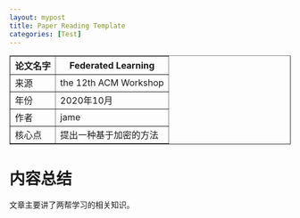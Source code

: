 ```yaml
---
layout: mypost
title: Paper Reading Template
categories: [Test]
---
```


<table border="1">
    <tr>
        <th>论文名字</th>
        <th>Federated Learning</th>
    </tr>
    <tr>
        <td>来源</td>
        <td>the 12th ACM Workshop</td>
    </tr>
    <tr>
        <td>年份</td>
        <td>2020年10月</td>
    </tr>
    <tr>
        <td>作者</td>
        <td>jame</td>
    </tr>
    <tr>
        <td>核心点</td>
        <td>提出一种基于加密的方法</td>
    </tr>
</table>

# 内容总结  
文章主要讲了两帮学习的相关知识。